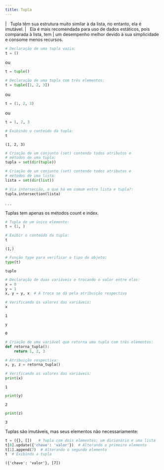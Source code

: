 ```yaml
---
title: Tupla
---
```


|   Tupla têm sua estrutura muito similar à da lista, no entanto, ela é
  imutável.
|   Ela é mais recomendada para uso de dados estáticos, pois comparada à
  lista, tem
| um desempenho melhor devido à sua simplicidade e consome menos
  recursos.

``` python
# Declaração de uma tupla vazia:
t = ()
```

ou

``` python
t = tuple()
```

``` python
# Declaração de uma tupla com três elementos:
t = tuple([1, 2, 3])
```

ou

``` python
t = (1, 2, 3)
```

ou

``` python
t = 1, 2, 3
```

``` python
# Exibindo o conteúdo da tupla:
t
```

``` console
(1, 2, 3)
```

``` python
# Criação de um conjunto (set) contendo todos atributos e 
# métodos de uma tupla:
tupla = set(dir(tuple))
```

``` python
# Criação de um conjunto (set) contendo todos atributos e 
# métodos de uma lista:
lista = set(dir(list))
```

``` python
# Via intersecção, o que há em comum entre lista e tupla?:
tupla.intersection(lista)
```

. . .

Tuplas tem apenas os métodos count e index.

``` python
# Tupla de um único elemento:
t = (1, )
```

``` python
# Exibir o conteúdo da tupla:
t
```

``` console
(1,)
```

``` python
# Função type para verificar o tipo do objeto:
type(t)
```

``` console
tuple
```

``` python
# Declaração de duas variáveis e trocando o valor entre elas:
x = 0
y = 1
x, y = y, x  # A troca se dá pela atribuição respectiva
```

``` python
# Verificando os valores das variáveis:
x
```

``` console
1
```

``` python
y
```

``` console
0
```

``` python
# Criação de uma variável que retorna uma tupla com três elementos:
def retorna_tupla():
    return 1, 2, 3
```

``` python
# Atribuição respectiva:
x, y, z = retorna_tupla()
```

``` python
# Verificando os valores das variáveis:
print(x)
```

``` console
1
```

``` python
print(y)
```

``` console
2
```

``` python
print(z)
```

``` console
3
```

Tuplas são imutáveis, mas seus elementos não necessariamente:

``` python
t = ({}, [])   # Tupla com dois elementos; um dicionário e uma lista
t[0].update({'chave': 'valor'})  # Alterando o primeiro elemento
t[1].append(7)  # Alterando o segundo elemento
t  # Exibindo a tupla
```

``` console
({'chave': 'valor'}, [7])
```

